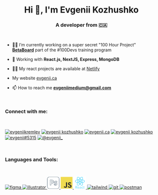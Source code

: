 <h1 align="center">Hi 👋, I'm Evgenii Kozhushko</h1>
<h3 align="center">A developer from 🇨🇦</h3>

<br>

- :technologist: I’m currently working on a super secret "100 Hour Project" [**BetaBoard**](https://github.com/ryanpilar/beta-board) part of the #100Devs training program

- 🌱 Working with **React.js, NextJS, Express, MongoDB**

- 👨‍💻 My react projects are available at [Netlify](https://app.netlify.com/teams/evgeniikozhushko/sites)

- My website [evgenii.ca](https://evgenii-ca.onrender.com/)

- 📫 How to reach me **evgeniimedium@gmail.com**

<br>

<h3 align="left">Connect with me:</h3>

<br>

<p align="left">
<a href="https://twitter.com/evgeniikremlev" target="blank"><img align="center" src="https://raw.githubusercontent.com/rahuldkjain/github-profile-readme-generator/master/src/images/icons/Social/twitter.svg" alt="evgeniikremlev" height="30" width="40" /></a>
<a href="https://linkedin.com/in/evgenii kozhushko" target="blank"><img align="center" src="https://raw.githubusercontent.com/rahuldkjain/github-profile-readme-generator/master/src/images/icons/Social/linked-in-alt.svg" alt="evgenii kozhushko" height="30" width="40" /></a>
<a href="https://instagram.com/evgenii.ca" target="blank"><img align="center" src="https://raw.githubusercontent.com/rahuldkjain/github-profile-readme-generator/master/src/images/icons/Social/instagram.svg" alt="evgenii.ca" height="30" width="40" /></a>
<a href="https://www.behance.net/evgenii kozhushko" target="blank"><img align="center" src="https://raw.githubusercontent.com/rahuldkjain/github-profile-readme-generator/master/src/images/icons/Social/behance.svg" alt="evgenii kozhushko" height="30" width="40" /></a>
<a href="https://discord.gg/evgenii#5315" target="blank"><img align="center" src="https://raw.githubusercontent.com/rahuldkjain/github-profile-readme-generator/master/src/images/icons/Social/discord.svg" alt="evgenii#5315" height="30" width="40" /></a>
<a href="https://codepen.io/@evgenii_" target="blank"><img align="center" src="https://raw.githubusercontent.com/rahuldkjain/github-profile-readme-generator/master/src/images/icons/Social/codepen.svg" alt="@evgenii_" height="30" width="40" /></a>
</p>

<br>

<h3 align="left">Languages and Tools:</h3>

<br>

<p align="left">
  <a href="https://www.figma.com/" target="_blank" rel="noreferrer"> <img src="https://www.vectorlogo.zone/logos/figma/figma-icon.svg" alt="figma" width="40" height="40"/> </a>
  <a href="https://www.adobe.com/in/products/illustrator.html" target="_blank" rel="noreferrer"> <img src="https://www.vectorlogo.zone/logos/adobe_illustrator/adobe_illustrator-icon.svg" alt="illustrator" width="40" height="40"/> </a>
  <a href="https://www.photoshop.com/en" target="_blank" rel="noreferrer"> <img src="https://raw.githubusercontent.com/devicons/devicon/master/icons/photoshop/photoshop-line.svg" alt="photoshop" width="40" height="40"/> </a>
  <a href="https://developer.mozilla.org/en-US/docs/Web/JavaScript" target="_blank" rel="noreferrer"> <img src="https://raw.githubusercontent.com/devicons/devicon/master/icons/javascript/javascript-original.svg" alt="javascript" width="40" height="40"/> </a> 
  <a href="https://reactjs.org/" target="_blank" rel="noreferrer"> <img src="https://raw.githubusercontent.com/devicons/devicon/master/icons/react/react-original-wordmark.svg" alt="react" width="40" height="40"/> </a>
  <a href="https://tailwindcss.com/" target="_blank" rel="noreferrer"> <img src="https://www.vectorlogo.zone/logos/tailwindcss/tailwindcss-icon.svg" alt="tailwind" width="40" height="40"/> </a>
  <a href="https://git-scm.com/" target="_blank" rel="noreferrer"> <img src="https://www.vectorlogo.zone/logos/git-scm/git-scm-icon.svg" alt="git" width="40" height="40"/> </a>
  <a href="https://postman.com" target="_blank" rel="noreferrer"> <img src="https://www.vectorlogo.zone/logos/getpostman/getpostman-icon.svg" alt="postman" width="40" height="40"/> </a>
<!--   <a href="https://www.mongodb.com/" target="_blank" rel="noreferrer"> <img src="https://raw.githubusercontent.com/devicons/devicon/master/icons/mongodb/mongodb-original-wordmark.svg" alt="mongodb" width="40" height="40"/> </a> -->
<!--   <a href="https://nextjs.org/" target="_blank" rel="noreferrer"> <img src="https://cdn.worldvectorlogo.com/logos/nextjs-2.svg" alt="nextjs" width="40" height="40"/> </a> -->
<!--   <a href="https://nodejs.org" target="_blank" rel="noreferrer"> <img src="https://raw.githubusercontent.com/devicons/devicon/master/icons/nodejs/nodejs-original-wordmark.svg" alt="nodejs" width="40" height="40"/> </a> -->
<!--   <a href="https://zapier.com" target="_blank" rel="noreferrer"> <img src="https://www.vectorlogo.zone/logos/zapier/zapier-icon.svg" alt="zapier" width="40" height="40"/> </a> -->
</p>

<br>

<!-- <p>&nbsp;<img align="center" src="https://github-readme-stats.vercel.app/api?username=evgeniikozhushko&show_icons=true&locale=en" alt="evgeniikozhushko" /></p> -->

<!-- <p><img align="center" src="https://github-readme-streak-stats.herokuapp.com/?user=evgeniikozhushko&" alt="evgeniikozhushko" /></p> -->

